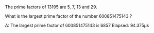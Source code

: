 The prime factors of 13195 are 5, 7, 13 and 29.

What is the largest prime factor of the number 600851475143 ?


A:
The largest prime factor of 600851475143 is 6857
Elapsed: 94.375µs